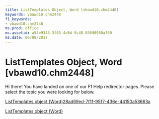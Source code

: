 ```yaml
---
title: ListTemplates Object, Word [vbawd10.chm2448]
keywords: vbawd10.chm2448
f1_keywords:
- vbawd10.chm2448
ms.prod: office
ms.assetid: a54e9343-3f63-4e8d-9c48-03690980a760
ms.date: 06/08/2017
---
```



# ListTemplates Object, Word [vbawd10.chm2448]

Hi there! You have landed on one of our F1 Help redirector pages. Please select the topic you were looking for below.

[ListTemplates object (Word)28ad69ed-7f11-9517-436e-44150a53663a](http://msdn.microsoft.com/library/28ad69ed-7f11-9517-436e-44150a53663a%28Office.15%29.aspx)

[ListTemplates object (Word)](http://msdn.microsoft.com/library/5b5f3ed8-4522-f52e-5ae8-9df26a7da154%28Office.15%29.aspx)


